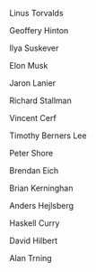 Linus Torvalds

Geoffery Hinton

Ilya Suskever

Elon Musk

Jaron Lanier

Richard Stallman

Vincent Cerf

Timothy Berners Lee

Peter Shore

Brendan Eich

Brian Kerninghan

Anders Hejlsberg

Haskell Curry

David Hilbert

Alan Trning